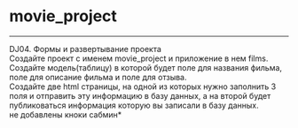 # movie_project
____________________________________________
DJ04. Формы и развертывание проекта
<br>
Создайте проект с именем movie_project и приложение в нем films. Создайте модель(таблицу) в которой будет поле для названия фильма, поле для описание фильма и поле для отзыва.
<br>
Создайте две html страницы, на одной из которых нужно заполнить 3 поля и отправить эту информацию в базу данных, а на второй будет публиковаться информация которую вы записали в базу данных.
<br>
не добавлены кноки сабмин*
